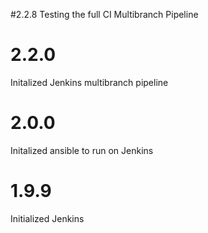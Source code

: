#2.2.8
Testing the full CI Multibranch Pipeline
# 2.2.0
Initalized Jenkins multibranch pipeline

# 2.0.0
Initalized ansible to run on Jenkins

# 1.9.9
Initialized Jenkins